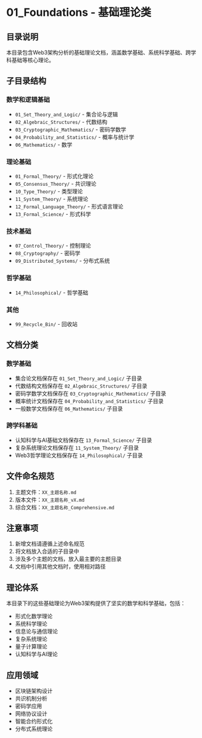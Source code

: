 # 01_Foundations - 基础理论类

## 目录说明

本目录包含Web3架构分析的基础理论文档，涵盖数学基础、系统科学基础、跨学科基础等核心理论。

## 子目录结构

### 数学和逻辑基础

- `01_Set_Theory_and_Logic/` - 集合论与逻辑
- `02_Algebraic_Structures/` - 代数结构
- `03_Cryptographic_Mathematics/` - 密码学数学
- `04_Probability_and_Statistics/` - 概率与统计学
- `06_Mathematics/` - 数学

### 理论基础

- `01_Formal_Theory/` - 形式化理论
- `05_Consensus_Theory/` - 共识理论
- `10_Type_Theory/` - 类型理论
- `11_System_Theory/` - 系统理论
- `12_Formal_Language_Theory/` - 形式语言理论
- `13_Formal_Science/` - 形式科学

### 技术基础

- `07_Control_Theory/` - 控制理论
- `08_Cryptography/` - 密码学
- `09_Distributed_Systems/` - 分布式系统

### 哲学基础

- `14_Philosophical/` - 哲学基础

### 其他

- `99_Recycle_Bin/` - 回收站

## 文档分类

### 数学基础

- 集合论文档保存在 `01_Set_Theory_and_Logic/` 子目录
- 代数结构文档保存在 `02_Algebraic_Structures/` 子目录
- 密码学数学文档保存在 `03_Cryptographic_Mathematics/` 子目录
- 概率统计文档保存在 `04_Probability_and_Statistics/` 子目录
- 一般数学文档保存在 `06_Mathematics/` 子目录

### 跨学科基础

- 认知科学与AI基础文档保存在 `13_Formal_Science/` 子目录
- 复杂系统理论文档保存在 `11_System_Theory/` 子目录
- Web3哲学理论文档保存在 `14_Philosophical/` 子目录

## 文件命名规范

1. 主题文件：`XX_主题名称.md`
2. 版本文件：`XX_主题名称_vX.md`
3. 综合文档：`XX_主题名称_Comprehensive.md`

## 注意事项

1. 新增文档请遵循上述命名规范
2. 将文档放入合适的子目录中
3. 涉及多个主题的文档，放入最主要的主题目录
4. 文档中引用其他文档时，使用相对路径

## 理论体系

本目录下的这些基础理论为Web3架构提供了坚实的数学和科学基础，包括：

- 形式化数学理论
- 系统科学理论
- 信息论与通信理论
- 复杂系统理论
- 量子计算理论
- 认知科学与AI理论

## 应用领域

- 区块链架构设计
- 共识机制分析
- 密码学应用
- 网络协议设计
- 智能合约形式化
- 分布式系统理论
